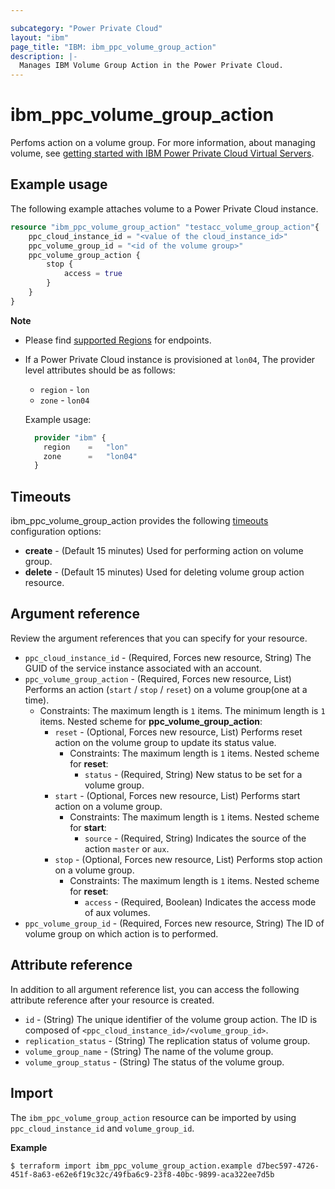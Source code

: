 ```yaml
---

subcategory: "Power Private Cloud"
layout: "ibm"
page_title: "IBM: ibm_ppc_volume_group_action"
description: |-
  Manages IBM Volume Group Action in the Power Private Cloud.
---
```


# ibm_ppc_volume_group_action
Perfoms action on a volume group. For more information, about managing volume, see [getting started with IBM Power Private Cloud Virtual Servers](https://cloud.ibm.com/docs/power-iaas?topic=power-iaas-getting-started).

## Example usage
The following example attaches volume to a Power Private Cloud instance.

```terraform
resource "ibm_ppc_volume_group_action" "testacc_volume_group_action"{
	ppc_cloud_instance_id = "<value of the cloud_instance_id>"
	ppc_volume_group_id = "<id of the volume group>"
	ppc_volume_group_action {
		stop {
			access = true
		}
	}
}
```

**Note**
* Please find [supported Regions](https://cloud.ibm.com/apidocs/power-cloud#endpoint) for endpoints.
* If a Power Private Cloud instance is provisioned at `lon04`, The provider level attributes should be as follows:
  * `region` - `lon`
  * `zone` - `lon04`

  Example usage:
  
  ```terraform
    provider "ibm" {
      region    =   "lon"
      zone      =   "lon04"
    }
  ```
  
## Timeouts

ibm_ppc_volume_group_action provides the following [timeouts](https://www.terraform.io/docs/language/resources/syntax.html) configuration options:

- **create** - (Default 15 minutes) Used for performing action on volume group.
- **delete** - (Default 15 minutes) Used for deleting volume group action resource.

## Argument reference 
Review the argument references that you can specify for your resource. 

- `ppc_cloud_instance_id` - (Required, Forces new resource, String) The GUID of the service instance associated with an account.
- `ppc_volume_group_action` - (Required, Forces new resource, List) Performs an action (`start` / `stop` / `reset`) on a volume group(one at a time).
  - Constraints: The maximum length is `1` items. The minimum length is `1` items.
  Nested scheme for **ppc_volume_group_action**:
    - `reset` - (Optional, Forces new resource, List) Performs reset action on the volume group to update its status value.
      - Constraints: The maximum length is `1` items.
      Nested scheme for **reset**:
        - `status` - (Required, String) New status to be set for a volume group.
    - `start` - (Optional, Forces new resource, List) Performs start action on a volume group.
      - Constraints: The maximum length is `1` items.
      Nested scheme for **start**:
        - `source` - (Required, String) Indicates the source of the action `master` or `aux`.
    - `stop` - (Optional, Forces new resource, List) Performs stop action on a volume group.
      - Constraints: The maximum length is `1` items.
      Nested scheme for **reset**:
        - `access` - (Required, Boolean) Indicates the access mode of aux volumes.
- `ppc_volume_group_id` - (Required, Forces new resource, String) The ID of volume group on which action is to performed.

## Attribute reference
In addition to all argument reference list, you can access the following attribute reference after your resource is created.

- `id` - (String) The unique identifier of the volume group action. The ID is composed of `<ppc_cloud_instance_id>/<volume_group_id>`.
- `replication_status` - (String) The replication status of volume group.
- `volume_group_name` - (String) The name of the volume group.
- `volume_group_status` - (String) The status of the volume group.

## Import

The `ibm_ppc_volume_group_action` resource can be imported by using `ppc_cloud_instance_id` and `volume_group_id`.

**Example**

```
$ terraform import ibm_ppc_volume_group_action.example d7bec597-4726-451f-8a63-e62e6f19c32c/49fba6c9-23f8-40bc-9899-aca322ee7d5b
```
